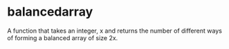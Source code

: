 # balancedarray
A function that takes an integer, x and returns the number of different ways of forming a balanced array of size 2x.
